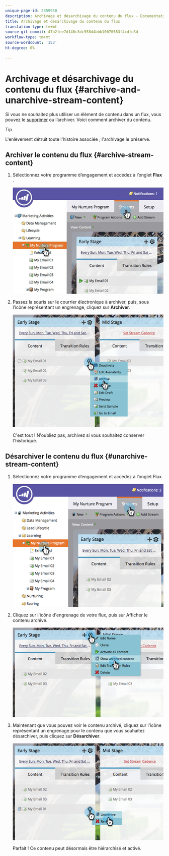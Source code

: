 ```yaml
---
unique-page-id: 2359930
description: Archivage et désarchivage du contenu du flux - Documentation sur le marketing - Documentation sur le produit
title: Archivage et désarchivage du contenu du flux
translation-type: tm+mt
source-git-commit: 47b2fee7d146c3dc558d4bbb10070683f4cdfd3d
workflow-type: tm+mt
source-wordcount: '153'
ht-degree: 0%

---
```



# Archivage et désarchivage du contenu du flux {#archive-and-unarchive-stream-content}

Si vous ne souhaitez plus utiliser un élément de contenu dans un flux, vous pouvez le [supprimer](remove-stream-content.md) ou l’archiver. Voici comment archiver du contenu.

>[!TIP]
>
>L&#39;enlèvement détruit toute l&#39;histoire associée ; l&#39;archivage le préserve.

## Archiver le contenu du flux {#archive-stream-content}

1. Sélectionnez votre programme d’engagement et accédez à l’onglet **Flux** .

   ![](assets/cloneasteam-4.jpg)

1. Passez la souris sur le courrier électronique à archiver, puis, sous l’icône représentant un engrenage, cliquez sur **Archiver**.

   ![](assets/image2014-9-15-17-3a42-3a7.png)

   C&#39;est tout ! N&#39;oubliez pas, archivez si vous souhaitez conserver l&#39;historique.

## Désarchiver le contenu du flux {#unarchive-stream-content}

1. Sélectionnez votre programme d’engagement et accédez à l’onglet Flux.

   ![](assets/image2014-9-15-17-3a42-3a11.png)

1. Cliquez sur l&#39;icône d&#39;engrenage de votre flux, puis sur Afficher le contenu archivé.

   ![](assets/image2014-9-15-17-3a42-3a15.png)

1. Maintenant que vous pouvez voir le contenu archivé, cliquez sur l&#39;icône représentant un engrenage pour le contenu que vous souhaitez désarchiver, puis cliquez sur **Désarchiver**.

   ![](assets/image2014-9-15-17-3a42-3a24.png)

   Parfait ! Ce contenu peut désormais être hiérarchisé et activé.

